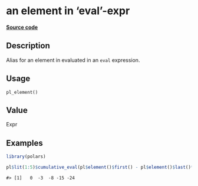 

# an element in ‘eval’-expr

[**Source code**](https://github.com/pola-rs/r-polars/tree/mkdocs-matrial-search-preview/R/functions__lazy.R#L124)

## Description

Alias for an element in evaluated in an <code>eval</code> expression.

## Usage

<pre><code class='language-R'>pl_element()
</code></pre>

## Value

Expr

## Examples

``` r
library(polars)

pl$lit(1:5)$cumulative_eval(pl$element()$first() - pl$element()$last()**2)$to_r()
```

    #> [1]   0  -3  -8 -15 -24

